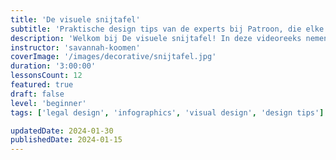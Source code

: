 ```yaml
---
title: 'De visuele snijtafel'
subtitle: 'Praktische design tips van de experts bij Patroon, die elke aflevering een infographic ontleden'
description: 'Welkom bij De visuele snijtafel! In deze videoreeks nemen de designers van Patroon je mee in de wereld van visuele communicatie. Elke aflevering ontleden we een infographic en delen we praktische tips die je direct kunt toepassen in je eigen werk.'
instructor: 'savannah-koomen'
coverImage: '/images/decorative/snijtafel.jpg'
duration: '3:00:00'
lessonsCount: 12
featured: true
draft: false
level: 'beginner'
tags: ['legal design', 'infographics', 'visual design', 'design tips']

updatedDate: 2024-01-30
publishedDate: 2024-01-15
---
```

